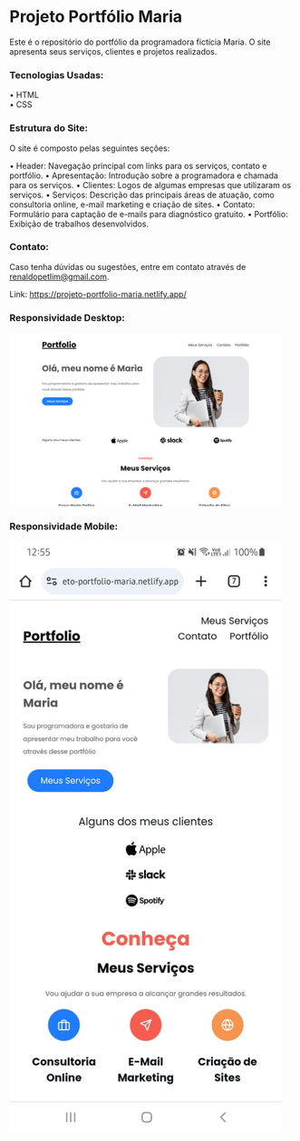 # Projeto Portfólio Maria

Este é o repositório do portfólio da programadora fictícia Maria. O site apresenta seus serviços, clientes e projetos realizados.

### Tecnologias Usadas:
• HTML <br>
• CSS

### Estrutura do Site:
O site é composto pelas seguintes seções:

• Header: Navegação principal com links para os serviços, contato e portfólio.
• Apresentação: Introdução sobre a programadora e chamada para os serviços.
• Clientes: Logos de algumas empresas que utilizaram os serviços.
• Serviços: Descrição das principais áreas de atuação, como consultoria online, e-mail marketing e criação de sites.
• Contato: Formulário para captação de e-mails para diagnóstico gratuito.
• Portfólio: Exibição de trabalhos desenvolvidos.

### Contato:
Caso tenha dúvidas ou sugestões, entre em contato através de renaldopetlim@gmail.com.

Link: https://projeto-portfolio-maria.netlify.app/

### Responsividade Desktop:
<img src="/readme/responsividade-desktop.png" width="480px">

### Responsividade Mobile:
<img src="/readme/responsividade-mobile.png" width="480px">
